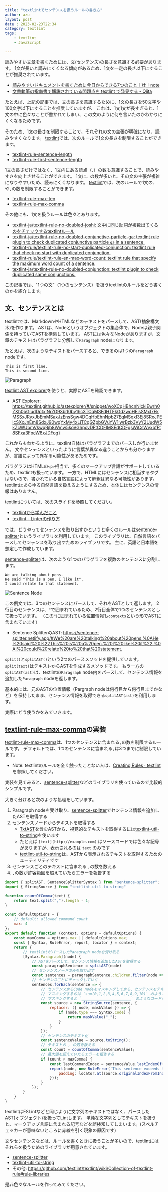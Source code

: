 ```yaml
---
title: "textlintでセンテンスを扱うルールの書き方"
author: azu
layout: post
date : 2023-02-23T22:34
category: textlint
tags:
    - textlint
    - JavaScript

---
```


読みやすい文章を書くためには、文(センテンス)の長さを意識する必要があります。
1文が長いと読みにくくなる傾向があるため、1文を一定の長さ以下にすることが推奨されています。

- [読みやすいドキュメントを書くために今日からできる7つのこと｜壮｜note](https://note.com/sew_sou/n/nc29519a145b6)
- [文書執筆の指南書で解説されている問題点を textlint で発見する - Qiita](https://qiita.com/azu/items/60764ed6f415d3c748bf)

たとえば、上記の記事では、文の長さを意識するために、1文の長さを50文字や100文字以下にすることを推奨していますが、
これは、1文1文が長すぎると、1文の中に色々なことが書かれてしまい、この文のように何を言いたのかわかりにくくなるためです。

そのため、1文の長さを制限することで、それぞれの文の主張が明確になり、読みやすくなります。
[textlint](https://textlint.github.io/)では、次のルールで1文の長さを制限することができます。

- [textlint-rule-sentence-length](https://github.com/textlint-rule/textlint-rule-sentence-length)
- [textlint-rule-first-sentence-length](https://github.com/textlint-rule/textlint-rule-first-sentence-length)

1文の長さだけではなく、1文内にある読点（`、`）の数も意識することで、読みやすさを向上させることができます。
1文に`、`の数が多いと、その文の主張が複雑になりやすいため、読みにくくなります。
[textlint](https://textlint.github.io/)では、次のルールで1文の`、`や`,`の数を制限することができます。

- [textlint-rule-max-ten](https://github.com/textlint-ja/textlint-rule-max-ten)
- [textlint-rule-max-comma](https://github.com/textlint-rule/textlint-rule-max-comma)

その他にも、1文を扱うルールは色々とあります。

- [textlint-ja/textlint-rule-no-doubled-joshi: 文中に同じ助詞が複数出てくるのをチェックするtextlintルール](https://github.com/textlint-ja/textlint-rule-no-doubled-joshi)
- [textlint-ja/textlint-rule-no-doubled-conjunctive-particle-ga: textlint rule plugin to check duplicated conjunctive particle `ga` in a sentence.](https://github.com/textlint-ja/textlint-rule-no-doubled-conjunctive-particle-ga)
- [textlint-rule/textlint-rule-no-start-duplicated-conjunction: textlint rule that check no start with duplicated conjunction.](https://github.com/textlint-rule/textlint-rule-no-start-duplicated-conjunction)
- [textlint-rule/textlint-rule-en-max-word-count: textlint rule that specify the maximum word count of a sentence.](https://github.com/textlint-rule/textlint-rule-en-max-word-count)
- [textlint-ja/textlint-rule-no-doubled-conjunction: textlint plugin to check duplicated same conjunctions.](https://github.com/textlint-ja/textlint-rule-no-doubled-conjunction)

この記事では、"1つの文"（1つのセンテンス）を扱うtextlintのルールをどう書くのかを紹介します。

## 文、センテンスとは

textlintでは、MarkdownやHTMLなどのテキストをパースして、AST(抽象構文木)を作ります。
ASTは、Nodeというオブジェクトの集合体で、Nodeは親子関係を持っていてASTを構築しています。
ASTには色々なNodeがありますが、文章のテキストはパラグラフに分解して`Paragraph` nodeになります。

たとえば、次のようなテキストをパースすると、できるのは1つの`Paragraph` nodeです。

```
This is first line.
This is second line.
```

![Paragraph](https://efcl.info/wp-content/uploads/2023/02/23-1677162407.png)

[textlint AST explorer](https://textlint.github.io/astexplorer/)を使うと、実際にASTを確認できます。

- AST Explorer: <https://textlint.github.io/astexplorer/#/snippet/woXCqHBhcnNlcklEwrh0ZXh0bGludDptxINrZG93bi10by1hc3TCqMSFdHTEkGdzwoHEisSMxI7EkMSSxJRyxJbEmMSaxJzEnsSgw4DCqHbEhnNpb27EqMSqxI3Ej8SRxJPElcSXxJnEm8SdxJ90wqYxMy4xLjTCqGZpbGVuYW1lwrBzb3VyY2UudW5kZcWUbmVkwqRjb8Wmw5koVGhpcyDFtCDFlMSEdCDFgsWiCsWyxbfFt8SFxa3FpcW8xJDFog}>

これからもわかるように、textlint自体はパラグラフまでのパースしか行いません。
文やセンテンスといったように言葉が異なる違うことからも分かりますが、言語によって異なる可能性があるためです。

パラグラフはHTMLの`<p>`相当で、多くのマークアップ言語がサポートしているため、textlintも扱っています。
一方で、HTMLにはセンテンスに相当するタグはないので、書かれている自然言語によって解釈は異なる可能性があります。
textlintはあらゆる自然言語を扱えるようにするため、本体にはセンテンスの情報はありません。

textlintについては、次のスライドを参照してください。

- [textlintから学んだこと](https://azu.github.io/slide/reactsushi/textlint.html)
- [textlint - Linterの作り方](https://azu.github.io/slide/2022/lint-night/textlint.html)

では、どうやってセンテンスを取り出すかというと多くのルールは[sentence-splitter](https://github.com/textlint-rule/sentence-splitter)というライブラリを利用しています。
このライブラリは、自然言語をパースしてセンテンスを取り出すためのライブラリです。
主に、英語と日本語を想定して作成しています。

[sentence-splitter](https://github.com/textlint-rule/sentence-splitter)は、次のような1つのパラグラフを複数のセンテンスに分割します。

```
We are talking about pens.
He said "This is a pen. I like it".
I could relate to that statement.
```

![Sentence Node](https://github.com/textlint-rule/sentence-splitter/raw/master/docs/img/sentence-result.png)

この例文では、3つのセンテンスにパースして、それをASTとして返します。
2行目のセンテンスは、`"`で囲まれているため、2行目全体で1つのセンテンスとして扱っています。
（この`"`に囲まれている位置情報も`contexts`という形でASTに含まれています）

- Sentence SplitterのAST: <https://sentence-splitter.netlify.app/#We%20are%20talking%20about%20pens.%0AHe%20said%20%22This%20is%20a%20pen.%20I%20like%20it%22.%0AI%20could%20relate%20to%20that%20statement.>

`split()`と`splitAST()`という2つのパースメソッドを提供しています。
`split(text)`はテキストからASTを作成するメソッドです。
もう一方の`splitAST(ast)`は、textlintの`Paragraph` node内をパースして、センテンス情報を追加した`Paragraph` nodeを返します。

基本的には、元のASTの位置情報（Pargraph nodeは何行目から何行目までかなど）を保持したまま、センテンス情報を取得できる`splitAST(ast)`を利用します。

実際にどう使うかをみていきます。

## [textlint-rule-max-comma](https://github.com/textlint-rule/textlint-rule-max-comma)の実装

[textlint-rule-max-comma](https://github.com/textlint-rule/textlint-rule-max-comma)は、1つのセンテンスに含まれる`,`の数を制限するルールです。
デフォルトでは、1つのセンテンスに含まれる`,`は3つまでに制限しています。

- Note: textlintのルールを全く触ったことない人は、[Creating Rules · textlint](https://textlint.github.io/docs/rule.html)を参照してください。

実装を見てみると、[sentence-splitter](https://github.com/textlint-rule/sentence-splitter)などのライブラリを使っているので比較的シンプルです。

大きく分けると次のような処理をしています。

1. Paragraph nodeを受け取り、[sentence-splitter](https://github.com/textlint-rule/sentence-splitter)でセンテンス情報を追加したASTを取得する
2. センテンスノードからテキストを取得する
    - [TxtAST](https://github.com/textlint/textlint/blob/master/docs/txtnode.md)を含むASTから、視覚的なテキストを取得するには[textlint-util-to-string](https://github.com/textlint/textlint-util-to-string)を使います
    - たとえば `[text](http://example.com)` はソースコードでは色々な記号がありますが、表示されるのは `text` のみです
    - [textlint-util-to-string](https://github.com/textlint/textlint-util-to-string)は、ASTから表示されるテキストを取得するためのユーティリティです
3. センテンスごとのテキストに含まれる `,`の数を数える
4. `,`の数が許容範囲を超えていたらエラーを報告する

```js
import { splitAST, SentenceSplitterSyntax } from "sentence-splitter";
import { StringSource } from "textlint-util-to-string"

function countOfComma(text) {
    return text.split(",").length - 1;
}

const defaultOptions = {
    // default: allowed command count
    max: 4
};
export default function (context, options = defaultOptions) {
    const maxComma = options.max || defaultOptions.max;
    const { Syntax, RuleError, report, locator } = context;
    return {
        // textlintがパースしたParagraph nodeを受け取る
        [Syntax.Paragraph](node) {
            // ASTをパースして、センテンス情報を追加したASTを取得する
            const paragraphSentence = splitAST(node)
            // センテンスノードのみを取り出す
            const sentences = paragraphSentence.children.filter(node => node.type === SentenceSplitterSyntax.Sentence);
            // センテンスごとにチェックしていく
            sentences.forEach(sentence => {
                // センテンスからCode nodeをマスキングしてから、センテンスをテキスト（表示と一致するテキスト）に変換する
                // マスキングするのは `sum(0,1,2,3,4,5,6,7,8,9,10)` のようなコードはカンマを含むが、問題ないため
                // マスキングすると `______________________` のようなコードになる
                const source = new StringSource(sentence, {
                    replacer: ({ node, maskValue }) => {
                        if (node.type === Syntax.Code) {
                            return maskValue("_");
                        }
                    }
                });
                // センテンスのテキスト化
                const sentenceValue = source.toString();
                // テキストの , の数を数える
                const count = countOfComma(sentenceValue);
                // 最大値を超えていたらエラーを報告する
                if (count > maxComma) {
                    const lastCommandIndex = sentenceValue.lastIndexOf(",");
                    report(node, new RuleError(`This sentence exceeds the maximum count of comma. Maximum is ${maxComma}.`, {
                        padding: locator.at(source.originalIndexFromIndex(lastCommandIndex))
                    }));
                }
            });
        }
    }
}
```

textlintはESLintなどと同じように文字列のテキストではなく、パースしたAST(オブジェクト)を扱ってLintします。
単純な文字列としてテキストを扱うと、マークアップ言語に含まれる記号などを誤検知してしまいます。(スペルチェッカーが意味ないところに赤線を引く現象の原因です)

文やセンテンスなどは、ルールを書くときに扱うことが多いので、textlintにはそれらを扱うためのライブラリが用意されています。

- [sentence-splitter](https://github.com/textlint-rule/sentence-splitter)
- [textlint-util-to-string](https://github.com/textlint/textlint-util-to-string)
- その他: <https://github.com/textlint/textlint/wiki/Collection-of-textlint-rule#rule-libraries>

是非色々なルールを作ってみてください。
